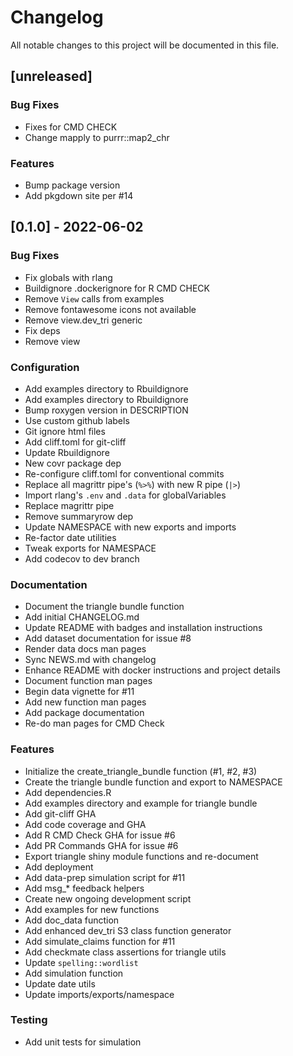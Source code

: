 # Changelog
All notable changes to this project will be documented in this file.

## [unreleased]

### Bug Fixes

- Fixes for CMD CHECK
- Change mapply to purrr::map2_chr

### Features

- Bump package version
- Add pkgdown site per #14

## [0.1.0] - 2022-06-02

### Bug Fixes

- Fix globals with rlang
- Buildignore .dockerignore for R CMD CHECK
- Remove `View` calls from examples
- Remove fontawesome icons not available
- Remove view.dev_tri generic
- Fix deps
- Remove view

### Configuration

- Add examples directory to Rbuildignore
- Add examples directory to Rbuildignore
- Bump roxygen version in DESCRIPTION
- Use custom github labels
- Git ignore html files
- Add cliff.toml for git-cliff
- Update Rbuildignore
- New covr package dep
- Re-configure cliff.toml for conventional commits
- Replace all magrittr pipe's (`%>%`) with new R pipe (`|>`)
- Import rlang's `.env` and `.data` for globalVariables
- Replace magrittr pipe
- Remove summaryrow dep
- Update NAMESPACE with new exports and imports
- Re-factor date utilities
- Tweak exports for NAMESPACE
- Add codecov to dev branch

### Documentation

- Document the triangle bundle function
- Add initial CHANGELOG.md
- Update README with badges and installation instructions
- Add dataset documentation for issue #8
- Render data docs man pages
- Sync NEWS.md with changelog
- Enhance README with docker instructions and project details
- Document function man pages
- Begin data vignette for #11
- Add new function man pages
- Add package documentation
- Re-do man pages for CMD Check

### Features

- Initialize the create_triangle_bundle function (#1, #2, #3)
- Create the triangle bundle function and export to NAMESPACE
- Add dependencies.R
- Add examples directory and example for triangle bundle
- Add git-cliff GHA
- Add code coverage and GHA
- Add R CMD Check GHA for issue #6
- Add PR Commands GHA for issue #6
- Export triangle shiny module functions and re-document
- Add deployment
- Add data-prep simulation script for #11
- Add msg_* feedback helpers
- Create new ongoing development script
- Add examples for new functions
- Add doc_data function
- Add enhanced dev_tri S3 class function generator
- Add simulate_claims function for #11
- Add checkmate class assertions for triangle utils
- Update `spelling::wordlist`
- Add simulation function
- Update date utils
- Update imports/exports/namespace

### Testing

- Add unit tests for simulation

<!-- generated by git-cliff -->
